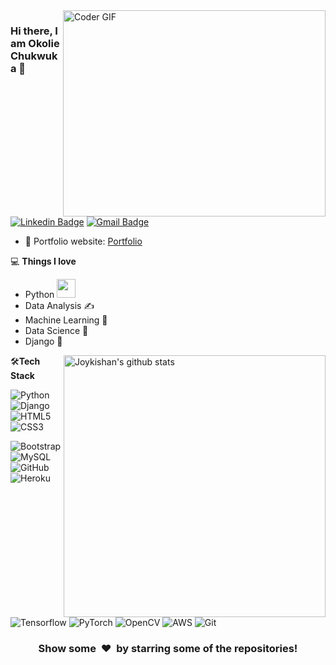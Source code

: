 <img align="right" src="https://cdn.dribbble.com/users/2131993/screenshots/4948736/thoughtworks-gif_dribbble.gif" alt="Coder GIF" width="420" height="330">

<!-- https://cdn.dribbble.com/users/926537/screenshots/4502924/python-2.gif -->
<!-- https://cdn.dribbble.com/users/192847/screenshots/3930313/writer-at-work.gif -->

### Hi there, I am Okolie Chukwuka 👋
[![Linkedin Badge](https://img.shields.io/badge/-okolie_chukwuka-blue?style=flat-square&logo=Linkedin&logoColor=white&link=https://www.linkedin.com/in/okolie-chukwuka-87609b181/)](https://www.linkedin.com/in/okolie-chukwuka-87609b181/)
[![Gmail Badge](https://img.shields.io/badge/-chukypedro15@gmail.com-c14438?style=flat-square&logo=Gmail&logoColor=white&link=mailto:chukypedro15@gmail.com)](mailto:chukypedro15@gmail.com) 

- 🎯 Portfolio website: [Portfolio](https://okoliechykwuka.github.io/portfolio/)

💻 **Things I love**
- Python <img src="https://media.giphy.com/media/WUlplcMpOCEmTGBtBW/giphy.gif" width="30"> 
- Data Analysis ✍️
- Machine Learning 🧐
- Data Science 😬
- Django 😬

<a href="https://gitstats.me/okoliechykwuka">
    <img width="419" height="auto" align="right" alt="Joykishan's github stats" 
    src="https://github-readme-stats.vercel.app/api?username=okoliechykwuka&show_icons=true&theme=dark&count_private=true&include_all_commits=true" />
</a>

🛠**Tech Stack**

![Python](https://img.shields.io/badge/-Python-000000?style=flat&logo=python)
![Django](https://img.shields.io/badge/-Django-000000?style=flat&logo=Django)
![HTML5](https://img.shields.io/badge/-HTML5-000000?style=flat&logo=HTML5)
![CSS3](https://img.shields.io/badge/-CSS3-000000?style=flat&logo=CSS3)

![Bootstrap](https://img.shields.io/badge/-Bootstrap-000000?style=flat&logo=bootstrap)
![MySQL](https://img.shields.io/badge/-MySQL-000000?style=flat&logo=MySQL)
![GitHub](https://img.shields.io/badge/-GitHub-000000?style=flat&logo=github&logoColor=FFFFFF)
![Heroku](https://img.shields.io/badge/-Heroku-000000?style=flat&logo=heroku)

![Tensorflow](https://img.shields.io/badge/-Tensorflow-000000?style=flat&logo=tensorflow)
![PyTorch](https://img.shields.io/badge/-PyTorch-000000?style=flat&logo=pytorch)
![OpenCV](https://img.shields.io/badge/-OpenCV-000000?style=flat&logo=opencv)
![AWS](https://img.shields.io/badge/AWS-000000?style=flat-square&logo=amazon-aws)
![Git](https://img.shields.io/badge/-Git-000000?style=flat&logo=git&logoColor=F05032)

<div align="center">
    <h3 align="center">Show some &nbsp;❤️&nbsp; by starring some of the repositories!</h3>
</div>


